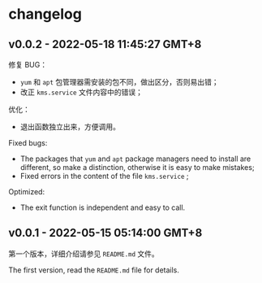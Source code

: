changelog
====================

v0.0.2 - 2022-05-18 11:45:27 GMT+8
----------------------------------------
修复 BUG：
+ `yum` 和 `apt` 包管理器需安装的包不同，做出区分，否则易出错；
+ 改正 `kms.service` 文件内容中的错误；

优化：
+ 退出函数独立出来，方便调用。

Fixed bugs:
+ The packages that `yum` and `apt` package managers need to install are different, so make a distinction, otherwise it is easy to make mistakes;
+ Fixed errors in the content of the file `kms.service` ;

Optimized:
+ The exit function is independent and easy to call.


v0.0.1 - 2022-05-15 05:14:00 GMT+8
----------------------------------------

第一个版本，详细介绍请参见 `README.md` 文件。

The first version, read the `README.md` file for details.
